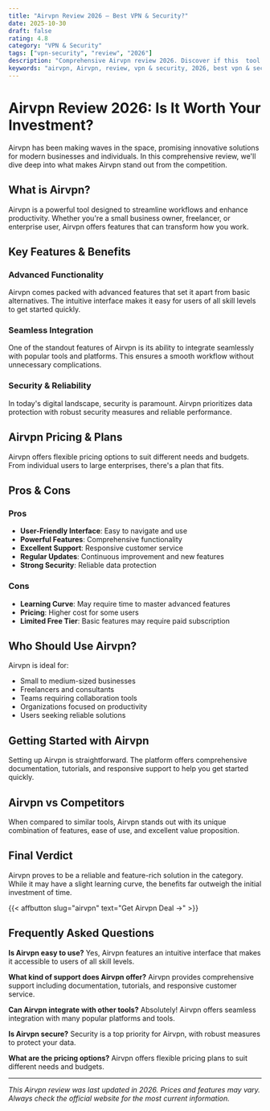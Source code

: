 ```yaml
---
title: "Airvpn Review 2026 – Best VPN & Security?"
date: 2025-10-30
draft: false
rating: 4.8
category: "VPN & Security"
tags: ["vpn-security", "review", "2026"]
description: "Comprehensive Airvpn review 2026. Discover if this  tool is the best choice for your needs."
keywords: "airvpn, Airvpn, review, vpn & security, 2026, best vpn & security"
---
```


# Airvpn Review 2026: Is It Worth Your Investment?

Airvpn has been making waves in the  space, promising innovative solutions for modern businesses and individuals. In this comprehensive review, we'll dive deep into what makes Airvpn stand out from the competition.

## What is Airvpn?

Airvpn is a powerful  tool designed to streamline workflows and enhance productivity. Whether you're a small business owner, freelancer, or enterprise user, Airvpn offers features that can transform how you work.

## Key Features & Benefits

### Advanced Functionality
Airvpn comes packed with advanced features that set it apart from basic alternatives. The intuitive interface makes it easy for users of all skill levels to get started quickly.

### Seamless Integration
One of the standout features of Airvpn is its ability to integrate seamlessly with popular tools and platforms. This ensures a smooth workflow without unnecessary complications.

### Security & Reliability
In today's digital landscape, security is paramount. Airvpn prioritizes data protection with robust security measures and reliable performance.

## Airvpn Pricing & Plans

Airvpn offers flexible pricing options to suit different needs and budgets. From individual users to large enterprises, there's a plan that fits.

## Pros & Cons

### Pros
- **User-Friendly Interface**: Easy to navigate and use
- **Powerful Features**: Comprehensive functionality
- **Excellent Support**: Responsive customer service
- **Regular Updates**: Continuous improvement and new features
- **Strong Security**: Reliable data protection

### Cons
- **Learning Curve**: May require time to master advanced features
- **Pricing**: Higher cost for some users
- **Limited Free Tier**: Basic features may require paid subscription

## Who Should Use Airvpn?

Airvpn is ideal for:
- Small to medium-sized businesses
- Freelancers and consultants
- Teams requiring collaboration tools
- Organizations focused on productivity
- Users seeking reliable  solutions

## Getting Started with Airvpn

Setting up Airvpn is straightforward. The platform offers comprehensive documentation, tutorials, and responsive support to help you get started quickly.

## Airvpn vs Competitors

When compared to similar tools, Airvpn stands out with its unique combination of features, ease of use, and excellent value proposition.

## Final Verdict

Airvpn proves to be a reliable and feature-rich solution in the  category. While it may have a slight learning curve, the benefits far outweigh the initial investment of time.

{{< affbutton slug="airvpn" text="Get Airvpn Deal →" >}}

## Frequently Asked Questions

**Is Airvpn easy to use?**
Yes, Airvpn features an intuitive interface that makes it accessible to users of all skill levels.

**What kind of support does Airvpn offer?**
Airvpn provides comprehensive support including documentation, tutorials, and responsive customer service.

**Can Airvpn integrate with other tools?**
Absolutely! Airvpn offers seamless integration with many popular platforms and tools.

**Is Airvpn secure?**
Security is a top priority for Airvpn, with robust measures to protect your data.

**What are the pricing options?**
Airvpn offers flexible pricing plans to suit different needs and budgets.

---

*This Airvpn review was last updated in 2026. Prices and features may vary. Always check the official website for the most current information.*
